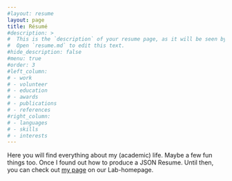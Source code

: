 ```yaml
---
#layout: resume
layout: page
title: Résumé
#description: >
#  This is the `description` of your resume page, as it will be seen by search engines.
#  Open `resume.md` to edit this text.
#hide_description: false
#menu: true
#order: 3
#left_column:
# - work
# - volunteer
# - education
# - awards
# - publications
# - references
#right_column:
# - languages
# - skills
# - interests
---
```


Here you will find everything about my (academic) life. Maybe a few fun things
too. Once I found out how to produce a JSON Resume.
Until then, you can check out [my page](https://www.translationalneuroimaging.de/bastian-david) on our Lab-homepage.
